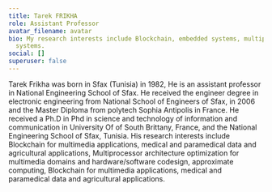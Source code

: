 ```yaml
---
title: Tarek FRIKHA
role: Assistant Professor
avatar_filename: avatar
bio: My research interests include Blockchain, embedded systems, multiprocessor
  systems.
social: []
superuser: false
---
```

<!--StartFragment-->

Tarek Frikha was born in Sfax (Tunisia) in 1982, He is an assistant professor in National Engineering School of Sfax. He received the engineer degree in electronic engineering from National School of Engineers of Sfax, in 2006 and the Master Diploma from polytech Sophia Antipolis in France. He received a Ph.D in Phd in science and technology of information and communication in University Of of South Brittany, France, and the National Engineering School of Sfax, Tunisia. His research interests include Blockchain for multimedia applications, medical and paramedical data and agricultural applications, Multiprocessor architecture optimization for multimedia domains and hardware/software codesign, approximate computing, Blockchain for multimedia applications, medical and paramedical data and agricultural applications.

<!--EndFragment-->